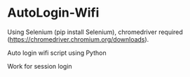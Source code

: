 # AutoLogin-Wifi

Using Selenium (pip install Selenium), chromedriver required (https://chromedriver.chromium.org/downloads). 

Auto login wifi script using Python

Work for session login
